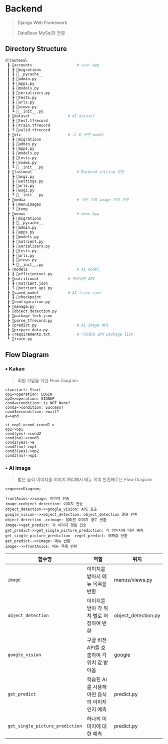 # Backend

> Django Web Framework
>
> DataBase MySql과 연결



## Directory Structure

```python
📦lastmeal
 ┣ 📂accounts					# user App
 ┃ ┣ 📂migrations
 ┃ ┣ 📂__pycache__
 ┃ ┣ 📜admin.py
 ┃ ┣ 📜apps.py
 ┃ ┣ 📜models.py
 ┃ ┣ 📜serializers.py
 ┃ ┣ 📜tests.py
 ┃ ┣ 📜urls.py
 ┃ ┣ 📜views.py
 ┃ ┗ 📜__init__.py
 ┣ 📂dataset					# AI dataset
 ┃ ┣ 📜test.tfrecord
 ┃ ┣ 📜train.tfrecord
 ┃ ┗ 📜valid.tfrecord
 ┣ 📂etc						# 그 외 관련 model
 ┃ ┣ 📂migrations
 ┃ ┣ 📜admin.py
 ┃ ┣ 📜apps.py
 ┃ ┣ 📜models.py
 ┃ ┣ 📜tests.py
 ┃ ┣ 📜views.py
 ┃ ┗ 📜__init__.py
 ┣ 📂lastmeal					# Backend setting 부분
 ┃ ┣ 📜asgi.py
 ┃ ┣ 📜settings.py
 ┃ ┣ 📜urls.py
 ┃ ┣ 📜wsgi.py
 ┃ ┗ 📜__init__.py
 ┣ 📂media						# 식단 기록 image 저장 부분
 ┃ ┣ 📂menuimages
 ┃ ┗ 📂temp
 ┣ 📂menus						# menu App
 ┃ ┣ 📂migrations
 ┃ ┣ 📂__pycache__
 ┃ ┣ 📜admin.py
 ┃ ┣ 📜apps.py
 ┃ ┣ 📜models.py
 ┃ ┣ 📜nutrient.py
 ┃ ┣ 📜serializers.py
 ┃ ┣ 📜tests.py
 ┃ ┣ 📜urls.py
 ┃ ┣ 📜views.py
 ┃ ┗ 📜__init__.py
 ┣ 📂models						# AI model
 ┃ ┣ 📜efficientnet.py
 ┣ 📂nutritional				# 영양성분 API
 ┃ ┣ 📜nutrient.json
 ┃ ┗ 📜nutrient_api.py
 ┣ 📂saved_model				# AI train save
 ┃ ┣ 📜checkpoint
 ┣ 📜configuration.py
 ┣ 📜manage.py
 ┣ 📜object_detection.py
 ┣ 📜package-lock.json
 ┣ 📜parse_tfrecord.py
 ┣ 📜predict.py					# AI image 예측
 ┣ 📜prepare_data.py
 ┣ 📜requirements.txt			# 가상환경 설치 package list
 ┗ 📜train.py
```



##  Flow Diagram

### :black_small_square: Kakao

> 회원 가입을 위한 Flow Diagram

```flow
st=>start: Start
op1=>operation: LOGIN
op2=>operation: SIGNUP
cond=>condition: is NOT None?
cond2=>condition: Success?
cond3=>condition: email?
e=>end

st->op1->cond->cond2->
op2->op1
cond(yes)->cond2
cond(no)->cond3
cond2(yes)->e
cond2(no)->op1
cond3(yes)->op2
cond3(no)->op1
```

### :black_small_square: AI image

> 받은 음식 이미지를 이미지 처리해서 메뉴 목록 반환해주는 Flow Diagram

```mermaid
sequenceDiagram;

frontAxios->>image: 이미지 전송
image->>object_detection: 이미지 전송
object_detection->>google_vision: API 호출
google_vision-->>object_detection: object_detection 결과 반환
object_detection-->>image: 잘려진 이미지 경로 반환
image->>get_predict: 각 이미지 경로 전송
get_predict->>get_single_picture_prediction: 각 이미지에 대한 예측
get_single_picture_prediction-->>get_predict: 예측값 반환
get_predict-->>image: 메뉴 반환
image-->>frontAxios: 메뉴 목록 반환
```

| 함수명                          | 역할                                           | 위치                |
| ------------------------------- | ---------------------------------------------- | ------------------- |
| `image`                         | 이미지를 받아서 메뉴 목록을 반환               | menus/views.py      |
| `object_detection`              | 이미지를 받아 각 위치 별로 저장하여 반환       | object_detection.py |
| `google_vision`                 | 구글 비전 API를 호출하여 각 위치 값 받아옴     | google              |
| `get_predict`                   | 학습된 AI를 사용해 어떤 음식의 이미지인지 예측 | predict.py          |
| `get_single_picture_prediction` | 하나의 이미지에 대한 예측                      | predict.py          |

